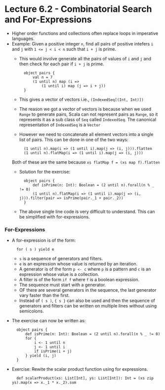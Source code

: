 # Lecture 6.2 - Combinatorial Search and For-Expressions

- Higher order functions and collections often replace loops in imperative languages.
- Example: Given a positive integer `n`, find all pairs of positive intefers `i` and `j` with `1 <= j < i < n` such that `i + j` is prime.
    * This would involve generate all the pairs of values of `i` and `j` and then check for each pair if `i + j` is prime.
    
            object pairs {
                val n = 7
                (1 until n) map (i =>
                    (1 until i) map (j => i + j))
            }

    * This gives a vector of vectors i.ie., `(IndexedSeq[(Int, Int)])`
    * The reason we got a vector of vectors is because when we used `Range` to generate pairs, Scala can not represent pairs as `Range`, so it represents it as a sub class of `Seq` called `IndexedSeq`. The canonical representation of `IndexedSeq` is a `Vector`
    * However we need to concatenate all element vectors into a single list of pairs. This can be done in one of the two ways:
    
            (1 until n).map(i => (1 until i).map(j => (i, j))).flatten
            (1 until n).flatMap(i => (1 until i).map(j => (i, j)))
    
    Both of these are the same because `xs flatMap f = (xs map f).flatten`
    * Solution for the exercise:
    
            object pairs {
                def isPrime(n: Int): Boolean = (2 until n).forall(n % _ != 0)
                (1 until n).flatMap(i => (1 until i).map(j => (i, j))).filter(pair => isPrime(pair._1 + pair._2))
            }
    
    * The above single line code is very difficult to understand. This can be simplified with for-expressions.
    
### For-Expressions
- A for-expression is of the form:

        for ( s ) yield e
        
    * `s` is a sequence of generators and filters.
    * `e` is an expression whose value is returned by an iteration.
    * A generator is of the form `p <- c` where `p` is a pattern and `c` is an expression whose value is a collection.
    * A filter is of the form `if f` where `f` is a boolean expression.
    * The sequence must start with a generator.
    * OF there are several generators in the sequence, the last generator vary faster than the first.
    * Instead of `( s )`, `{ s }` can also be used and then the sequence of generators and filters can be written on multiple lines without using semicolons.
    
- The exercise can now be written as:

        object pairs {
            def isPrime(n: Int): Boolean = (2 until n).forall(n % _ != 0)
            for {
                i <- 1 until n
                j <- 1 until i
                if isPrime(i + j)
            } yield (i, j)
        }

- Exercise: Rewite the scalar product function using for expressions.

        def scalarProduct(xs: List[Int], ys: List[Int]): Int = (xs zip ys).map(x => x._1 * x._2).sum
